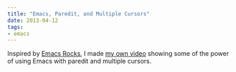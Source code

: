 ```yaml
---
title: "Emacs, Paredit, and Multiple Cursors"
date: 2013-04-12
tags: 
- emacs
---
```

Inspired by [Emacs Rocks](http://emacsrocks.com), I made [my own video](http://www.youtube.com/watch?v=4wvLGJQxEjQ) showing some of the power of using Emacs with paredit and multiple cursors.
